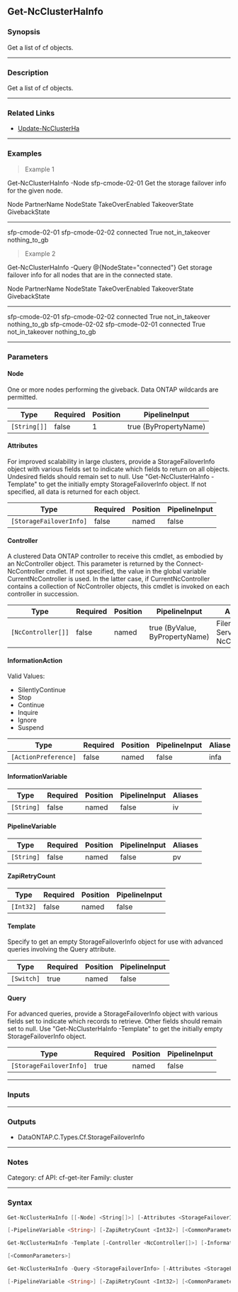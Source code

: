 Get-NcClusterHaInfo
-------------------

### Synopsis
Get a list of cf objects.

---

### Description

Get a list of cf objects.

---

### Related Links
* [Update-NcClusterHa](Update-NcClusterHa)

---

### Examples
> Example 1

Get-NcClusterHaInfo -Node sfp-cmode-02-01
Get the storage failover info for the given node.

Node                 PartnerName          NodeState          TakeOverEnabled  TakeoverState    GivebackState
----                 -----------          ---------          ---------------  -------------    -------------
sfp-cmode-02-01      sfp-cmode-02-02      connected                True       not_in_takeover  nothing_to_gb

> Example 2

Get-NcClusterHaInfo -Query @{NodeState="connected"}
Get storage failover info for all nodes that are in the connected state.

Node                 PartnerName          NodeState          TakeOverEnabled  TakeoverState    GivebackState
----                 -----------          ---------          ---------------  -------------    -------------
sfp-cmode-02-01      sfp-cmode-02-02      connected                True       not_in_takeover  nothing_to_gb
sfp-cmode-02-02      sfp-cmode-02-01      connected                True       not_in_takeover  nothing_to_gb

---

### Parameters
#### **Node**
One or more nodes performing the giveback.  Data ONTAP wildcards are permitted.

|Type        |Required|Position|PipelineInput        |
|------------|--------|--------|---------------------|
|`[String[]]`|false   |1       |true (ByPropertyName)|

#### **Attributes**
For improved scalability in large clusters, provide a StorageFailoverInfo object with various fields set to indicate which fields to return on all objects.  Undesired fields should remain set to null.  Use "Get-NcClusterHaInfo -Template" to get the initially empty StorageFailoverInfo object.  If not specified, all data is returned for each object.

|Type                   |Required|Position|PipelineInput|
|-----------------------|--------|--------|-------------|
|`[StorageFailoverInfo]`|false   |named   |false        |

#### **Controller**
A clustered Data ONTAP controller to receive this cmdlet, as embodied by an NcController object.  This parameter is returned by the Connect-NcController cmdlet.  If not specified, the value in the global variable CurrentNcController is used.  In the latter case, if CurrentNcController contains a collection of NcController objects, this cmdlet is invoked on each controller in succession.

|Type              |Required|Position|PipelineInput                 |Aliases                          |
|------------------|--------|--------|------------------------------|---------------------------------|
|`[NcController[]]`|false   |named   |true (ByValue, ByPropertyName)|Filer<br/>Server<br/>NcController|

#### **InformationAction**

Valid Values:

* SilentlyContinue
* Stop
* Continue
* Inquire
* Ignore
* Suspend

|Type                |Required|Position|PipelineInput|Aliases|
|--------------------|--------|--------|-------------|-------|
|`[ActionPreference]`|false   |named   |false        |infa   |

#### **InformationVariable**

|Type      |Required|Position|PipelineInput|Aliases|
|----------|--------|--------|-------------|-------|
|`[String]`|false   |named   |false        |iv     |

#### **PipelineVariable**

|Type      |Required|Position|PipelineInput|Aliases|
|----------|--------|--------|-------------|-------|
|`[String]`|false   |named   |false        |pv     |

#### **ZapiRetryCount**

|Type     |Required|Position|PipelineInput|
|---------|--------|--------|-------------|
|`[Int32]`|false   |named   |false        |

#### **Template**
Specify to get an empty StorageFailoverInfo object for use with advanced queries involving the Query attribute.

|Type      |Required|Position|PipelineInput|
|----------|--------|--------|-------------|
|`[Switch]`|true    |named   |false        |

#### **Query**
For advanced queries, provide a StorageFailoverInfo object with various fields set to indicate which records to retrieve.  Other fields should remain set to null.  Use "Get-NcClusterHaInfo -Template" to get the initially empty StorageFailoverInfo object.

|Type                   |Required|Position|PipelineInput|
|-----------------------|--------|--------|-------------|
|`[StorageFailoverInfo]`|true    |named   |false        |

---

### Inputs

---

### Outputs
* DataONTAP.C.Types.Cf.StorageFailoverInfo

---

### Notes
Category: cf
API: cf-get-iter
Family: cluster

---

### Syntax
```PowerShell
Get-NcClusterHaInfo [[-Node] <String[]>] [-Attributes <StorageFailoverInfo>] [-Controller <NcController[]>] [-InformationAction <ActionPreference>] [-InformationVariable <String>] 
```
```PowerShell
[-PipelineVariable <String>] [-ZapiRetryCount <Int32>] [<CommonParameters>]
```
```PowerShell
Get-NcClusterHaInfo -Template [-Controller <NcController[]>] [-InformationAction <ActionPreference>] [-InformationVariable <String>] [-PipelineVariable <String>] [-ZapiRetryCount <Int32>] 
```
```PowerShell
[<CommonParameters>]
```
```PowerShell
Get-NcClusterHaInfo -Query <StorageFailoverInfo> [-Attributes <StorageFailoverInfo>] [-Controller <NcController[]>] [-InformationAction <ActionPreference>] [-InformationVariable <String>] 
```
```PowerShell
[-PipelineVariable <String>] [-ZapiRetryCount <Int32>] [<CommonParameters>]
```
